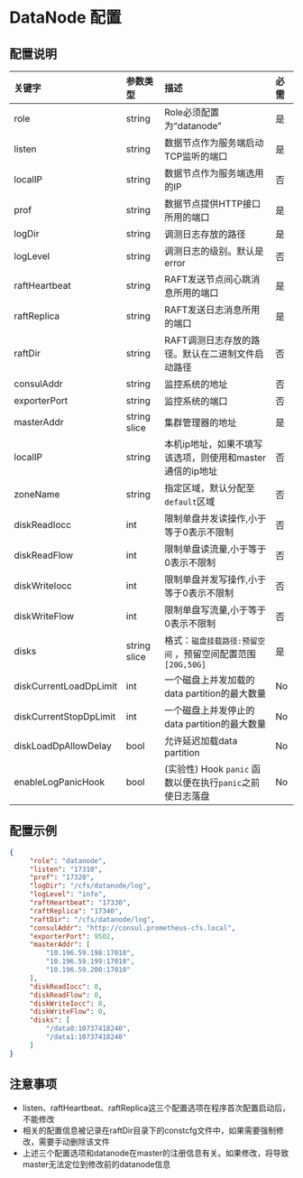 # DataNode 配置
## 配置说明

| 关键字        | 参数类型     | 描述                                   | 必需   |
|:--------------|:-------------|:---------------------------------------|:-------|
| role          | string       | Role必须配置为“datanode”                   | 是   |
| listen        | string       | 数据节点作为服务端启动TCP监听的端口                   | 是   |
| localIP       | string       | 数据节点作为服务端选用的IP                        | 否   |
| prof          | string       | 数据节点提供HTTP接口所用的端口                     | 是   |
| logDir        | string       | 调测日志存放的路径                             | 是   |
| logLevel      | string       | 调测日志的级别。默认是error                      | 否   |
| raftHeartbeat | string       | RAFT发送节点间心跳消息所用的端口                    | 是   |
| raftReplica   | string       | RAFT发送日志消息所用的端口                       | 是   |
| raftDir       | string       | RAFT调测日志存放的路径。默认在二进制文件启动路径            | 否   |
| consulAddr    | string       | 监控系统的地址                               | 否   |
| exporterPort  | string       | 监控系统的端口                               | 否   |
| masterAddr    | string slice | 集群管理器的地址                              | 是   |
| localIP       | string       | 本机ip地址，如果不填写该选项，则使用和master通信的ip地址     | 否   |
| zoneName      | string       | 指定区域，默认分配至`default`区域                 | 否   |
| diskReadIocc  | int          | 限制单盘并发读操作,小于等于0表示不限制            | 否   |
| diskReadFlow  | int          | 限制单盘读流量,小于等于0表示不限制                | 否   |
| diskWriteIocc | int          | 限制单盘并发写操作,小于等于0表示不限制            | 否   |
| diskWriteFlow | int          | 限制单盘写流量,小于等于0表示不限制                | 否   |
| disks         | string slice | 格式：`磁盘挂载路径:预留空间` ，预留空间配置范围`[20G,50G]` | 是   |
| diskCurrentLoadDpLimit | int | 一个磁盘上并发加载的data partition的最大数量 | No |
| diskCurrentStopDpLimit | int | 一个磁盘上并发停止的data partition的最大数量 | No |
| diskLoadDpAllowDelay | bool | 允许延迟加载data partition | No |
| enableLogPanicHook | bool | (实验性) Hook `panic` 函数以便在执行`panic`之前使日志落盘 | No | false |

## 配置示例

``` json
{
     "role": "datanode",
     "listen": "17310",
     "prof": "17320",
     "logDir": "/cfs/datanode/log",
     "logLevel": "info",
     "raftHeartbeat": "17330",
     "raftReplica": "17340",
     "raftDir": "/cfs/datanode/log",
     "consulAddr": "http://consul.prometheus-cfs.local",
     "exporterPort": 9502,
     "masterAddr": [
         "10.196.59.198:17010",
         "10.196.59.199:17010",
         "10.196.59.200:17010"
     ],
     "diskReadIocc": 0,
     "diskReadFlow": 0,
     "diskWriteIocc": 0,
     "diskWriteFlow": 0,
     "disks": [
         "/data0:10737418240",
         "/data1:10737418240"
     ]
}
```

## 注意事项

-   listen、raftHeartbeat、raftReplica这三个配置选项在程序首次配置启动后，不能修改
-   相关的配置信息被记录在raftDir目录下的constcfg文件中，如果需要强制修改，需要手动删除该文件
-   上述三个配置选项和datanode在master的注册信息有关。如果修改，将导致master无法定位到修改前的datanode信息
